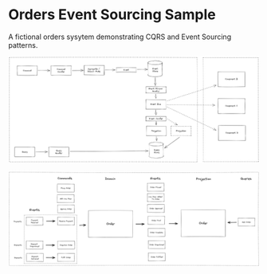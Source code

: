 # Orders Event Sourcing Sample

A fictional orders sysytem demonstrating CQRS and Event Sourcing patterns.

![Event Sourcing Diagram](./images/event-sourcing-diagram.png)

![Commands Events Queries](./images/commands-events-queries.png)
